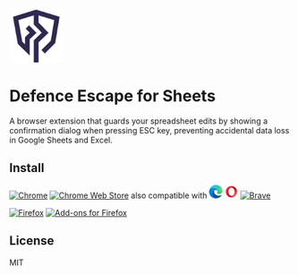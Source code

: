 <img src="assets/icon.png" width="96" height="96" alt="">

# Defence Escape for Sheets

A browser extension that guards your spreadsheet edits by showing a confirmation dialog when pressing ESC key, preventing accidental data loss in Google Sheets and Excel.

## Install

[link-chrome]: https://chromewebstore.google.com/detail/llohomkiifbjdhmjdefhpdccbkealkma 'Chrome Web Store'
[link-firefox]: https://addons.mozilla.org/en-US/firefox/addon/defense-escape/ 'Add-ons for Firefox'

[<img src="https://raw.githubusercontent.com/alrra/browser-logos/90fdf03c/src/chrome/chrome.svg" width="32" alt="Chrome">][link-chrome]
[<img src="https://img.shields.io/chrome-web-store/v/llohomkiifbjdhmjdefhpdccbkealkma" alt="Chrome Web Store">][link-chrome]
also compatible with
[<img src="https://raw.githubusercontent.com/alrra/browser-logos/90fdf03c/src/edge/edge.svg" width="24" alt="Edge">][link-chrome]
[<img src="https://raw.githubusercontent.com/alrra/browser-logos/90fdf03c/src/opera/opera.svg" width="24" alt="Opera">][link-chrome]
[<img src="https://raw.githubusercontent.com/alrra/browser-logos/90fdf03c/src/brave/brave.svg" width="24" alt="Brave">][link-chrome]

[<img src="https://raw.githubusercontent.com/alrra/browser-logos/90fdf03c/src/firefox/firefox.svg" width="32" alt="Firefox">][link-firefox]
[<img src="https://img.shields.io/amo/v/defense-escape" alt="Add-ons for Firefox">][link-firefox]

## License

MIT
